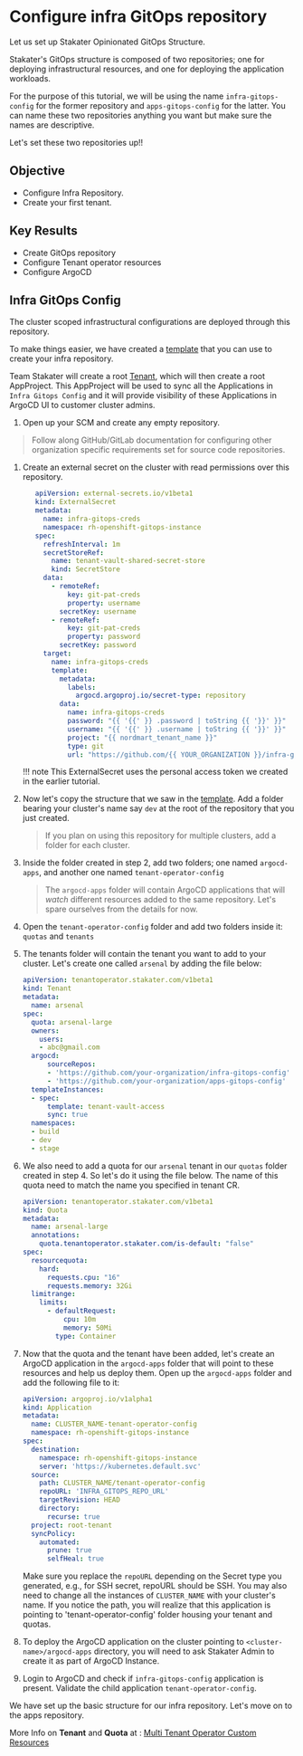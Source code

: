 # Configure infra GitOps repository

Let us set up Stakater Opinionated GitOps Structure.

Stakater's GitOps structure is composed of two repositories; one for deploying infrastructural resources, and one for deploying the application workloads.

For the purpose of this tutorial, we will be using the name `infra-gitops-config` for the former repository and `apps-gitops-config` for the latter.
You can name these two repositories anything you want but make sure the names are descriptive.

Let's set these two repositories up!!

## Objective

* Configure Infra Repository.
* Create your first tenant.

## Key Results

* Create GitOps repository
* Configure Tenant operator resources
* Configure ArgoCD

## Infra GitOps Config

The cluster scoped infrastructural configurations are deployed through this repository.

To make things easier, we have created a [template](https://github.com/NordMart/infra-gitops-config.git) that you can use to create your infra repository.

Team Stakater will create a root [Tenant](https://docs.stakater.com/mto/latest/tutorials/tenant/create-tenant.html), which will then create a root AppProject.
This AppProject will be used to sync all the Applications in `Infra Gitops Config` and it will provide visibility of these Applications in ArgoCD UI to customer cluster admins.

1. Open up your SCM and create any empty repository.

> Follow along GitHub/GitLab documentation for configuring other organization specific requirements set for source code repositories.

1. Create an external secret on the cluster with read permissions over this repository.

   ```yaml
      apiVersion: external-secrets.io/v1beta1
      kind: ExternalSecret
      metadata:
        name: infra-gitops-creds
        namespace: rh-openshift-gitops-instance
      spec:
        refreshInterval: 1m
        secretStoreRef:
          name: tenant-vault-shared-secret-store
          kind: SecretStore
        data:
          - remoteRef:
              key: git-pat-creds
              property: username
            secretKey: username
          - remoteRef:
              key: git-pat-creds
              property: password
            secretKey: password
        target:
          name: infra-gitops-creds
          template:
            metadata:
              labels:
                argocd.argoproj.io/secret-type: repository
            data:
              name: infra-gitops-creds
              password: "{{ '{{' }} .password | toString {{ '}}' }}"
              username: "{{ '{{' }} .username | toString {{ '}}' }}"
              project: "{{ nordmart_tenant_name }}"
              type: git
              url: "https://github.com/{{ YOUR_ORGANIZATION }}/infra-gitops-config.git"
   ```

   !!! note
   This ExternalSecret uses the personal access token we created in the earlier tutorial.

1. Now let's copy the structure that we saw in the [template](https://github.com/stakater/infra-gitops-config.git). Add a folder bearing your cluster's name say `dev` at the root of the repository that you just created.
    > If you plan on using this repository for multiple clusters, add a folder for each cluster.
1. Inside the folder created in step 2, add two folders; one named `argocd-apps`, and another one named `tenant-operator-config`
    > The `argocd-apps` folder will contain ArgoCD applications that will _watch_ different resources added to the same repository. Let's spare ourselves from the details for now.
1. Open the `tenant-operator-config` folder and add two folders inside it: `quotas` and `tenants`
1. The tenants folder will contain the tenant you want to add to your cluster. Let's create one called `arsenal` by adding the file below:

    ```yaml
    apiVersion: tenantoperator.stakater.com/v1beta1
    kind: Tenant
    metadata:
      name: arsenal
    spec:
      quota: arsenal-large
      owners:
        users:
        - abc@gmail.com
      argocd:
          sourceRepos:
          - 'https://github.com/your-organization/infra-gitops-config'
          - 'https://github.com/your-organization/apps-gitops-config'
      templateInstances:
      - spec:
          template: tenant-vault-access
          sync: true
      namespaces:
      - build
      - dev
      - stage
    ```

1. We also need to add a quota for our `arsenal` tenant in our `quotas` folder created in step 4. So let's do it using the file below. The name of this quota need to match the name you specified in tenant CR.

    ```yaml
    apiVersion: tenantoperator.stakater.com/v1beta1
    kind: Quota
    metadata:
      name: arsenal-large
      annotations:
        quota.tenantoperator.stakater.com/is-default: "false"
    spec:
      resourcequota:
        hard:
          requests.cpu: "16"
          requests.memory: 32Gi
      limitrange:
        limits:
          - defaultRequest:
              cpu: 10m
              memory: 50Mi
            type: Container
    ```

1. Now that the quota and the tenant have been added, let's create an ArgoCD application in the `argocd-apps` folder that will point to these resources and help us deploy them.
Open up the `argocd-apps` folder and add the following file to it:

    ```yaml
    apiVersion: argoproj.io/v1alpha1
    kind: Application
    metadata:
      name: CLUSTER_NAME-tenant-operator-config
      namespace: rh-openshift-gitops-instance
    spec:
      destination:
        namespace: rh-openshift-gitops-instance
        server: 'https://kubernetes.default.svc'
      source:
        path: CLUSTER_NAME/tenant-operator-config
        repoURL: 'INFRA_GITOPS_REPO_URL'
        targetRevision: HEAD
        directory:
          recurse: true
      project: root-tenant
      syncPolicy:
        automated:
          prune: true
          selfHeal: true
    ```

    Make sure you replace the `repoURL` depending on the Secret type you generated, e.g., for SSH secret, repoURL should be SSH.  You may also need to change all the instances of `CLUSTER_NAME` with your cluster's name.
    If you notice the path, you will realize that this application is pointing to 'tenant-operator-config' folder housing your tenant and quotas.

1. To deploy the ArgoCD application on the cluster pointing to `<cluster-name>/argocd-apps` directory, you will need to ask Stakater Admin to create it as part of ArgoCD Instance.

1. Login to ArgoCD and check if `infra-gitops-config` application is present. Validate the child application `tenant-operator-config`.

We have set up the basic structure for our infra repository. Let's move on to the apps repository.

More Info on **Tenant** and **Quota** at : [Multi Tenant Operator Custom Resources](https://docs.stakater.com/mto/main/customresources.html)
